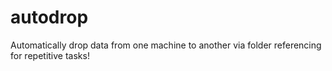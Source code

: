 # autodrop
Automatically drop data from one machine to another via folder referencing for repetitive tasks!
